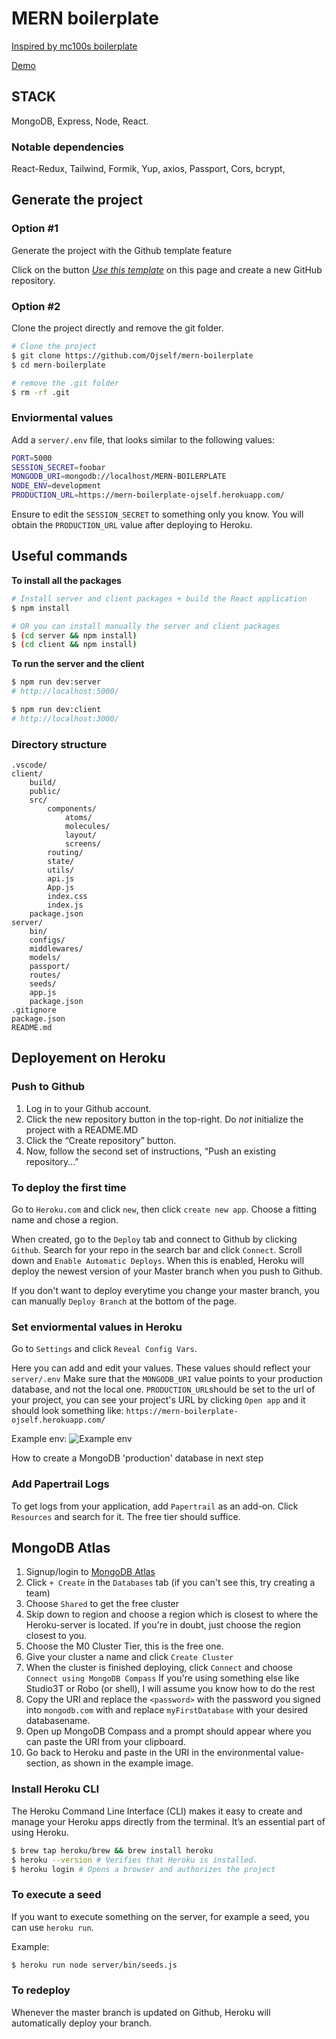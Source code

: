 # MERN boilerplate

[Inspired by mc100s boilerplate](https://github.com/mc100s/mern-hooks-boilerplate)

[Demo](https://mern-boilerplate-ojself.herokuapp.com/)

## STACK

MongoDB, Express, Node, React.

### Notable dependencies

React-Redux, Tailwind, Formik, Yup, axios,
Passport, Cors, bcrypt,

## Generate the project

### Option #1

Generate the project with the Github template feature

Click on the button [_Use this template_](https://github.com/Ojself/mern-boilerplate/generate) on this page and create a new GitHub repository.

### Option #2

Clone the project directly and remove the git folder.

```sh
# Clone the project
$ git clone https://github.com/Ojself/mern-boilerplate
$ cd mern-boilerplate

# remove the .git folder
$ rm -rf .git
```

### Enviormental values

Add a `server/.env` file, that looks similar to the following values:

```sh
PORT=5000
SESSION_SECRET=foobar
MONGODB_URI=mongodb://localhost/MERN-BOILERPLATE
NODE_ENV=development
PRODUCTION_URL=https://mern-boilerplate-ojself.herokuapp.com/
```

Ensure to edit the `SESSION_SECRET` to something only you know.
You will obtain the `PRODUCTION_URL` value after deploying to Heroku.

## Useful commands

**To install all the packages**

```sh
# Install server and client packages + build the React application
$ npm install

# OR you can install manually the server and client packages
$ (cd server && npm install)
$ (cd client && npm install)
```

**To run the server and the client**

```sh
$ npm run dev:server
# http://localhost:5000/

$ npm run dev:client
# http://localhost:3000/
```

### Directory structure

```
.vscode/
client/
    build/
    public/
    src/
        components/
            atoms/
            molecules/
            layout/
            screens/
        routing/
        state/
        utils/
        api.js
        App.js
        index.css
        index.js
    package.json
server/
    bin/
    configs/
    middlewares/
    models/
    passport/
    routes/
    seeds/
    app.js
    package.json
.gitignore
package.json
README.md
```

## Deployement on Heroku

### Push to Github

1. Log in to your Github account.
2. Click the new repository button in the top-right. Do _not_ initialize the project with a README.MD
3. Click the “Create repository” button.
4. Now, follow the second set of instructions, “Push an existing repository…”

### To deploy the first time

Go to `Heroku.com` and click `new`, then click `create new app`. Choose a fitting name and chose a region.

When created, go to the `Deploy` tab and connect to Github by clicking `Github`. Search for your repo in the search bar
and click `Connect`. Scroll down and `Enable Automatic Deploys`. When this is enabled, Heroku will deploy the newest version
of your Master branch when you push to Github.

If you don't want to deploy everytime you change your master branch, you can manually `Deploy Branch` at the bottom of the page.

### Set enviormental values in Heroku

Go to `Settings` and click `Reveal Config Vars`.

Here you can add and edit your values. These values should reflect your `server/.env`
Make sure that the `MONGODB_URI` value points to your production database, and not the local one.
`PRODUCTION_URL`should be set to the url of your project,
you can see your project's URL by clicking `Open app` and it should look something like: `https://mern-boilerplate-ojself.herokuapp.com/`

Example env:
![Example env](https://i.imgur.com/J1NxHba.png)

How to create a MongoDB 'production' database in next step

### Add Papertrail Logs

To get logs from your application, add `Papertrail` as an add-on. Click `Resources` and search for it. The free tier should suffice.

## MongoDB Atlas

1. Signup/login to [MongoDB Atlas](https://www.mongodb.com/cloud/atlas)
2. Click `+ Create` in the `Databases` tab (if you can't see this, try creating a team)
3. Choose `Shared` to get the free cluster
4. Skip down to region and choose a region which is closest to where the Heroku-server is located.
   If you're in doubt, just choose the region closest to you.
5. Choose the M0 Cluster Tier, this is the free one.
6. Give your cluster a name and click `Create Cluster`
7. When the cluster is finished deploying, click `Connect` and choose `Connect using MongoDB Compass`
   If you're using something else like Studio3T or Robo (or shell), I will assume you know how to do the rest
8. Copy the URI and replace the `<password>` with the password you signed into `mongodb.com` with
   and replace `myFirstDatabase` with your desired databasename.
9. Open up MongoDB Compass and a prompt should appear where you can paste the URI from your clipboard.
10. Go back to Heroku and paste in the URI in the environmental value-section, as shown in the example image.

### Install Heroku CLI

The Heroku Command Line Interface (CLI) makes it easy to create and manage your Heroku apps directly from the terminal. It’s an essential part of using Heroku.

```sh
$ brew tap heroku/brew && brew install heroku
$ heroku --version # Verifies that Heroku is installed.
$ heroku login # Opens a browser and authorizes the project
```

### To execute a seed

If you want to execute something on the server, for example a seed, you can use `heroku run`.

Example:

```sh
$ heroku run node server/bin/seeds.js
```

### To redeploy

Whenever the master branch is updated on Github, Heroku will automatically deploy your branch.

